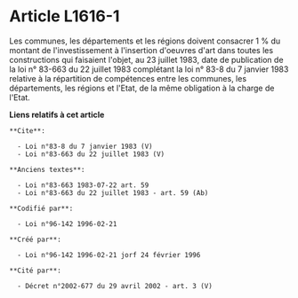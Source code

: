 # Article L1616-1

Les communes, les départements et les régions doivent consacrer 1 % du montant de l'investissement à l'insertion d'oeuvres
d'art dans toutes les constructions qui faisaient l'objet, au 23 juillet 1983, date de publication de la loi n° 83-663 du 22
juillet 1983 complétant la loi n° 83-8 du 7 janvier 1983 relative à la répartition de compétences entre les communes, les
départements, les régions et l'Etat, de la même obligation à la charge de l'Etat.

**Liens relatifs à cet article**

	**Cite**:

	  - Loi n°83-8 du 7 janvier 1983 (V)
	  - Loi n°83-663 du 22 juillet 1983 (V)

	**Anciens textes**:

	  - Loi n°83-663 1983-07-22 art. 59
	  - Loi n°83-663 du 22 juillet 1983 - art. 59 (Ab)

	**Codifié par**:

	  - Loi n°96-142 1996-02-21

	**Créé par**:

	  - Loi n°96-142 1996-02-21 jorf 24 février 1996

	**Cité par**:

	  - Décret n°2002-677 du 29 avril 2002 - art. 3 (V)
